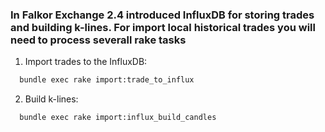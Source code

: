 ### In Falkor Exchange 2.4 introduced InfluxDB for storing trades and building k-lines. For import local historical trades you will need to process severall rake tasks

1. Import trades to the InfluxDB:

```bash
  bundle exec rake import:trade_to_influx
```

2. Build k-lines:

```bash
  bundle exec rake import:influx_build_candles
```
